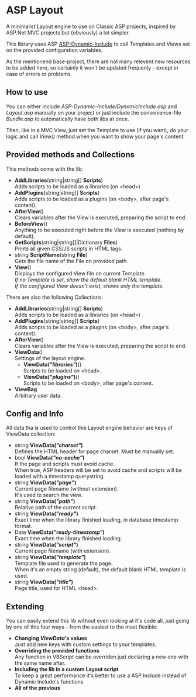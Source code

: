 # ASP Layout

A minimalist Layout engine to use on Classic ASP projects, inspired by ASP.Net MVC projects but (obviously) a lot simpler.

This library uses ASP [ASP-Dynamic-Include](https://github.com/the-linck/ASP-Dynamic-Include) to call Templates and Views set on the provided configuration variables.

As the mentionend base-project, there are not many relevent new resources to be added here, so certainly it won't be updated frequenly - except in case of errors or problems.


## How to use

You can either include _ASP-Dynamic-Include/DynamicInclude.asp_ and _Layout.asp_ manually on your project or just include the convenience-file _Bundle.asp_ to automatically have both libs at once.

Then, like in a MVC View, just set the Template to use (if you want), do your logic and call _View()_ method when you want to show your page's content.

## Provided methods and Collections

This methods come with the lib:

* **AddLibraries**(string|string[] **Scripts**)  
Adds scripts to be loaded as a libraries (on &lt;head&gt;)
* **AddPlugins**(string|string[] **Scripts**)  
Adds scripts to be loaded as a plugins (on &lt;body&gt;, after page's content).
* **AfterView**()  
Clears variables after the View is executed, preparing the script to end.
* **BeforeView**()  
Anything to be executed right before the View is executed (nothing by default).
* **GetScripts**(string|string[]|Dictionary **Files**)  
Prints all given CSS/JS scripts in HTML tags.
* string **ScriptName**(string **File**)  
Gets the file name of the File on provided path.
* **View**()  
Displays the configured View file on current Template.  
*If no Template is set, show the default blank HTML template.*  
*If the configured View doesn't exist, shows only the template.*

There are also the following Collections:

* **AddLibraries**(string|string[] **Scripts**)  
Adds scripts to be loaded as a libraries (on &lt;head&gt;)
* **AddPlugins**(string|string[] **Scripts**)  
Adds scripts to be loaded as a plugins (on &lt;body&gt;, after page's content).
* **AfterView**()  
Clears variables after the View is executed, preparing the script to end.
* **ViewData**()  
Settings of the layout engine.
    * **ViewData(*"libraries"*)**()  
    Scripts to be loaded on &lt;head&gt;.
    * **ViewData(*"plugins"*)**()  
    Scripts to be loaded on &lt;body&gt;, after page's content.
* **ViewBag**  
Arbitrary user data.


## Config and Info

All data tha is used to control this Layout engine behavior are keys of ViewData collection:

* string **ViewData(*"charset"*)**  
Defines the HTML header for page charset. Must be manually set.
* bool **ViewData(*"no-cache"*)**  
If the page and scripts must avoid cache.  
When true, ASP headers will be set to avoid cache and scripts will be loaded with a timestamp querystring.
* string **ViewData(*"page"*)**  
Current page filename (without extension).  
It's used to search the view.
* string **ViewData(*"path"*)**  
Relative path of the current script.
* string **ViewData(*"ready"*)**  
Exact time when the library finished loading, in database timestamp format.
* Date **ViewData(*"ready-timestamp"*)**  
Exact time when the library finished loading.
* string **ViewData(*"script"*)**  
Current page filename (with extension).
* string **ViewData(*"template"*)**  
Template file used to generate the page.  
When it's an empty string (default), the default blank HTML template is used.
* string **ViewData(*"title"*)**  
Page title, used for HTML &lt;head&gt;.



## Extending

You can easily extend this lib without even looking at it's code all, just going by one of this four ways - from the easiest to the most flexible:

* **Changing *ViewData*'s values**  
Just add new keys with custom settings to your templates.
* **Overriding the provided functions**  
Any function in VBScript can be overriden just declaring a new one with the same name after.
* **Including the lib in a custom Layout script**  
To keep a great performance it's better to use a ASP Include instead of Dynamic Include's functions
* **All of the previous**